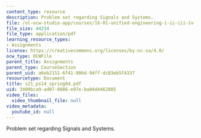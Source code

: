 ```yaml
---
content_type: resource
description: Problem set regarding Signals and Systems.
file: /ol-ocw-studio-app/courses/16-01-unified-engineering-i-ii-iii-iv-fall-2005-spring-2006/3409bca9ad079886e97eba04d4462085_s21_ps14_spring04.pdf
file_size: 44234
file_type: application/pdf
learning_resource_types:
- Assignments
license: https://creativecommons.org/licenses/by-nc-sa/4.0/
ocw_type: OCWFile
parent_title: Assignments
parent_type: CourseSection
parent_uid: a6eb2151-6f41-806d-94ff-dc83eb5f4337
resourcetype: Document
title: s21_ps14_spring04.pdf
uid: 3409bca9-ad07-9886-e97e-ba04d4462085
video_files:
  video_thumbnail_file: null
video_metadata:
  youtube_id: null
---
```

Problem set regarding Signals and Systems.